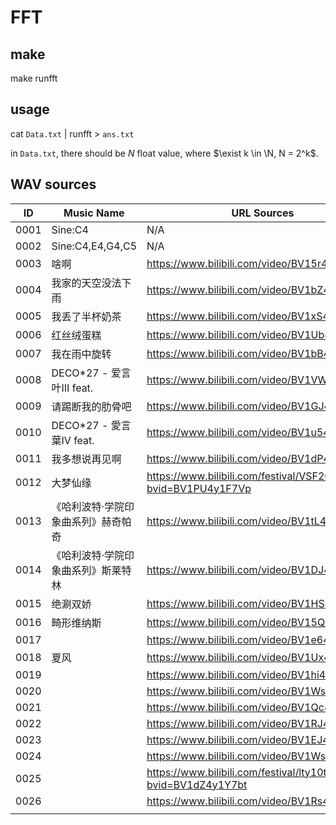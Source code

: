# FFT

## make
make runfft

## usage

cat `Data.txt` | runfft > `ans.txt`

in `Data.txt`, there should be $N$ float value, where $\exist k \in \N, N = 2^k$.

## WAV sources

| ID   | Music Name                          | URL Sources                                                  |
| ---- | ----------------------------------- | ------------------------------------------------------------ |
| 0001 | Sine:C4                             | N/A                                                          |
| 0002 | Sine:C4,E4,G4,C5                    | N/A                                                          |
| 0003 | 啥啊                                | https://www.bilibili.com/video/BV15r4y1E72p/                 |
| 0004 | 我家的天空没法下雨                  | https://www.bilibili.com/video/BV1bZ4y1U7ah/                 |
| 0005 | 我丢了半杯奶茶                      | https://www.bilibili.com/video/BV1xS4y1G7az/                 |
| 0006 | 红丝绒蛋糕                          | https://www.bilibili.com/video/BV1Ub4y1q7Cv/                 |
| 0007 | 我在雨中旋转                        | https://www.bilibili.com/video/BV1bB4y1c7X4/                 |
| 0008 | DECO*27 - 爱言叶Ⅲ feat.             | https://www.bilibili.com/video/BV1VW41127aW/                 |
| 0009 | 请踢断我的肋骨吧                    | https://www.bilibili.com/video/BV1GJ411J7wG/                 |
| 0010 | DECO*27 - 愛言葉Ⅳ feat.             | https://www.bilibili.com/video/BV1u54y1f7mY/                 |
| 0011 | 我多想说再见啊                      | https://www.bilibili.com/video/BV1dP4y1T7TU/                 |
| 0012 | 大梦仙缘                            | https://www.bilibili.com/festival/VSF2022live?bvid=BV1PU4y1F7Vp |
| 0013 | 《哈利波特·学院印象曲系列》赫奇帕奇 | https://www.bilibili.com/video/BV1tL4y1Y7iF/                 |
| 0014 | 《哈利波特·学院印象曲系列》斯莱特林 | https://www.bilibili.com/video/BV1DJ411w7Qw/                 |
| 0015 | 绝涮双娇                            | https://www.bilibili.com/video/BV1HS4y1y7nL/                 |
| 0016 | 畸形维纳斯                          | https://www.bilibili.com/video/BV15Q4y1m7uq/                 |
| 0017 |                                     | https://www.bilibili.com/video/BV1e64y1s7Cg/                 |
| 0018 | 夏风                                | https://www.bilibili.com/video/BV1Ux411F7Nh/                 |
| 0019 |                                     | https://www.bilibili.com/video/BV1hi4y1j7e2/                 |
| 0020 |                                     | https://www.bilibili.com/video/BV1Ws411X7BJ/                 |
| 0021 |                                     | https://www.bilibili.com/video/BV1Qc411h7Ys/                 |
| 0022 |                                     | https://www.bilibili.com/video/BV1RJ411x7uQ/                 |
| 0023 |                                     | https://www.bilibili.com/video/BV1EJ411k7gu/                 |
| 0024 |                                     | https://www.bilibili.com/video/BV1Ws41137Yk/                 |
| 0025 |                                     | https://www.bilibili.com/festival/lty10th?bvid=BV1dZ4y1Y7bt  |
| 0026 |                                     | https://www.bilibili.com/video/BV1Rs411D79b/                 |
|      |                                     |                                                              |


